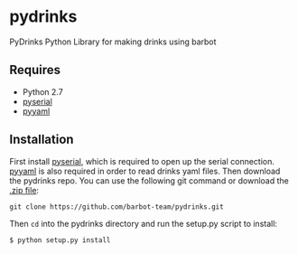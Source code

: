 # pydrinks

PyDrinks Python Library for making drinks using barbot

## Requires

- Python 2.7
- [pyserial](http://pyserial.sourceforge.net/)
- [pyyaml](http://pyyaml.org/wiki/PyYAML)

## Installation

First install [pyserial](http://pyserial.sourceforge.net/), which is
required to open up the serial connection. [pyyaml](http://pyyaml.org/wiki/PyYAML) is also required in order to read drinks yaml files. Then download
the pydrinks repo. You can use the following git command or download the
[.zip file](https://github.com/barbot-team/pydrinks):

    git clone https://github.com/barbot-team/pydrinks.git

Then `cd` into the pydrinks directory and run the setup.py script to install:

    $ python setup.py install
